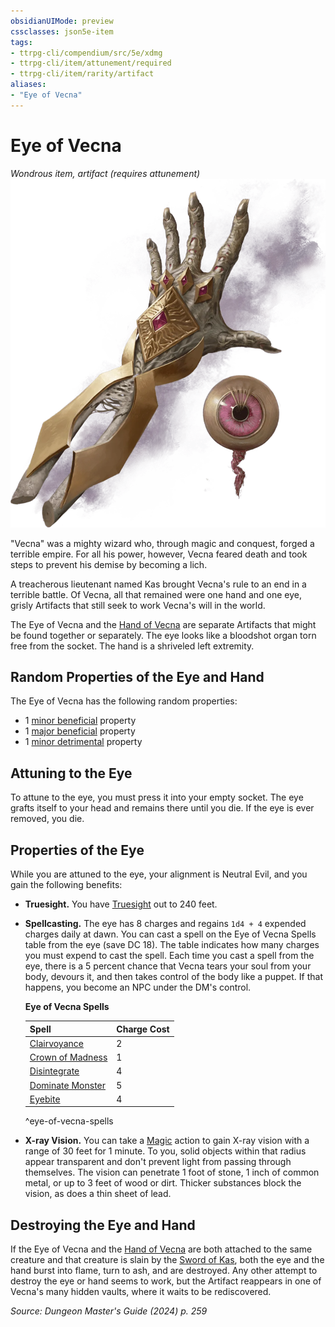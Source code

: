 ```yaml
---
obsidianUIMode: preview
cssclasses: json5e-item
tags:
- ttrpg-cli/compendium/src/5e/xdmg
- ttrpg-cli/item/attunement/required
- ttrpg-cli/item/rarity/artifact
aliases: 
- "Eye of Vecna"
---
```

# Eye of Vecna
*Wondrous item, artifact (requires attunement)*  
![](Інструменти%20ДМ/CLI/items/img/eye-and-hand-of-vecna.webp#right)


"Vecna" was a mighty wizard who, through magic and conquest, forged a terrible empire. For all his power, however, Vecna feared death and took steps to prevent his demise by becoming a lich.

A treacherous lieutenant named Kas brought Vecna's rule to an end in a terrible battle. Of Vecna, all that remained were one hand and one eye, grisly Artifacts that still seek to work Vecna's will in the world.

The Eye of Vecna and the [Hand of Vecna](Інструменти%20ДМ/CLI/items/hand-of-vecna-xdmg.md) are separate Artifacts that might be found together or separately. The eye looks like a bloodshot organ torn free from the socket. The hand is a shriveled left extremity.

## Random Properties of the Eye and Hand

The Eye of Vecna has the following random properties:

- 1 [minor beneficial](Інструменти%20ДМ/CLI/tables/artifact-properties-minor-beneficial-properties-xdmg.md) property  
- 1 [major beneficial](Інструменти%20ДМ/CLI/tables/artifact-properties-major-beneficial-properties-xdmg.md) property  
- 1 [minor detrimental](Інструменти%20ДМ/CLI/tables/artifact-properties-minor-detrimental-properties-xdmg.md) property  

## Attuning to the Eye

To attune to the eye, you must press it into your empty socket. The eye grafts itself to your head and remains there until you die. If the eye is ever removed, you die.

## Properties of the Eye

While you are attuned to the eye, your alignment is Neutral Evil, and you gain the following benefits:

- **Truesight.** You have [Truesight](Інструменти%20ДМ/CLI/rules/senses.md#Truesight) out to 240 feet.  
- **Spellcasting.** The eye has 8 charges and regains `1d4 + 4` expended charges daily at dawn. You can cast a spell on the Eye of Vecna Spells table from the eye (save DC 18). The table indicates how many charges you must expend to cast the spell. Each time you cast a spell from the eye, there is a 5 percent chance that Vecna tears your soul from your body, devours it, and then takes control of the body like a puppet. If that happens, you become an NPC under the DM's control.  

    **Eye of Vecna Spells**  

    | Spell | Charge Cost |  
    |-------|-------------|  
    | [Clairvoyance](Інструменти%20ДМ/CLI/spells/clairvoyance-xphb.md) | 2 |  
    | [Crown of Madness](Інструменти%20ДМ/CLI/spells/crown-of-madness-xphb.md) | 1 |  
    | [Disintegrate](Інструменти%20ДМ/CLI/spells/disintegrate-xphb.md) | 4 |  
    | [Dominate Monster](Інструменти%20ДМ/CLI/spells/dominate-monster-xphb.md) | 5 |  
    | [Eyebite](Інструменти%20ДМ/CLI/spells/eyebite-xphb.md) | 4 |  
    ^eye-of-vecna-spells  
- **X-ray Vision.** You can take a [Magic](Інструменти%20ДМ/CLI/rules/actions.md#Magic) action to gain X-ray vision with a range of 30 feet for 1 minute. To you, solid objects within that radius appear transparent and don't prevent light from passing through themselves. The vision can penetrate 1 foot of stone, 1 inch of common metal, or up to 3 feet of wood or dirt. Thicker substances block the vision, as does a thin sheet of lead.  

## Destroying the Eye and Hand

If the Eye of Vecna and the [Hand of Vecna](Інструменти%20ДМ/CLI/items/hand-of-vecna-xdmg.md) are both attached to the same creature and that creature is slain by the [Sword of Kas](Інструменти%20ДМ/CLI/items/sword-of-kas-xdmg.md), both the eye and the hand burst into flame, turn to ash, and are destroyed. Any other attempt to destroy the eye or hand seems to work, but the Artifact reappears in one of Vecna's many hidden vaults, where it waits to be rediscovered.

*Source: Dungeon Master's Guide (2024) p. 259*